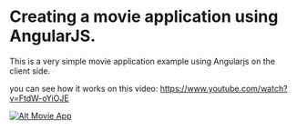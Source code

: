 # Creating a movie application using AngularJS.

This is a very simple movie application example using Angularjs on the client side.

you can see how it works on this video:
https://www.youtube.com/watch?v=FtdW-oYiOJE

[![Alt Movie App](https://raw.githubusercontent.com/AdelJS/movie-app-ng1/master/public/images/vlcsnap-error242.png)](https://www.youtube.com/watch?v=FtdW-oYiOJE)
